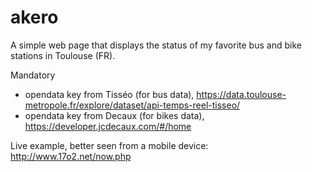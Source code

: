 # akero

A simple web page that displays the status of my favorite bus and bike stations
in Toulouse (FR).

Mandatory
 - opendata key from Tisséo (for bus data), https://data.toulouse-metropole.fr/explore/dataset/api-temps-reel-tisseo/
 - opendata key from Decaux (for bikes data), https://developer.jcdecaux.com/#/home

Live example, better seen from a mobile device: http://www.17o2.net/now.php

